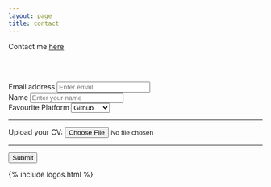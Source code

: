 ```yaml
---
layout: page
title: contact
---
```


Contact me [here](sqhy2@cam.ac.uk)

<br><br>


<form accept-charset="UTF-8" action="https://getform.io/f/5b4d8843-e896-496f-a77d-56aeb82d92ce" method="POST" enctype="multipart/form-data" target="_blank">
          <div class="form-group">
            <label for="exampleInputEmail1" required="required">Email address</label>
            <input type="email" name="email" class="form-control" id="exampleInputEmail1" aria-describedby="emailHelp" placeholder="Enter email">
          </div>
          <div class="form-group">
            <label for="exampleInputName">Name</label>
            <input type="text" name="name" class="form-control" id="exampleInputName" placeholder="Enter your name" required="required">
          </div>
          <div class="form-group">
            <label for="exampleFormControlSelect1">Favourite Platform</label>
            <select class="form-control" id="exampleFormControlSelect1" name="platform" required="required">
              <option>Github</option>
              <option>Gitlab</option>
              <option>Bitbucket</option>
            </select>
          </div>
          <hr>
          <div class="form-group mt-3">
            <label class="mr-2">Upload your CV:</label>
            <input type="file" name="file">
          </div>
          <hr>
          <button type="submit" class="btn btn-primary">Submit</button>
        </form>

{% include logos.html %}

